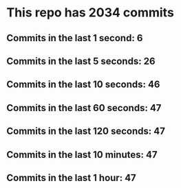# This repo has 2034 commits

## Commits in the last 1 second: 6
## Commits in the last 5 seconds: 26
## Commits in the last 10 seconds: 46
## Commits in the last 60 seconds: 47
## Commits in the last 120 seconds: 47
## Commits in the last 10 minutes: 47
## Commits in the last 1 hour: 47
